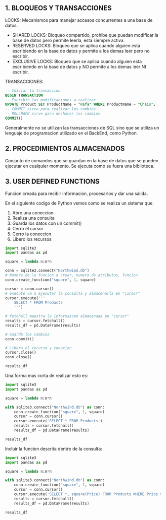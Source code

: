## 1. **BLOQUEOS Y TRANSACCIONES**

LOCKS: Mecanismos para manejar accesos concurrentes a una base de datos.

- SHARED LOCKS: Bloqueo compartido, prohibe que puedan modificar la base de datos pero permite leerla, esta siempre activa.
- RESERVED LOCKS: Bloqueo que se aplica cuando alguien esta escribiendo en la base de datos y permite a los demas leer pero no escribir.
- EXCLUSIVE LOCKS: Bloqueo que se aplica cuando alguien esta escribiendo en la base de datos y NO permite a los demas leer NI escribir.

TRANSACCIONES:

```SQL
-- Iniciar la transaccion
BEGIN TRANSACTION
-- Escribir las modificaciones a realizar
UPDATE Product SET ProductName = "Rafa" WHERE ProductName = "Chais";
-- COMMIT sirve para realizar los cambios
-- ROLLBACK sirve para deshacer los cambios
COMMIT()
```

Generalmente no se utilizan las transacciones de SQL sino que se utiliza un lenguaje de programacion utilizado en el BackEnd, como Python.

## 2. **PROCEDIMIENTOS ALMACENADOS**

Conjunto de comandos que se guardan en la base de datos que se pueden ejecutar en cualquier momento. Se ejecuta como su fuera una biblioteca.

## 3. **USER DEFINED FUNCTIONS**

Funcion creada para recibir informacion, procesarlos y dar una salida.

En el siguiente codigo de Python vemos como se realiza un sistema que:

1. Abre una coneccion
2. Realiza una consulta
3. Guarda los datos con un commit()
4. Cerro el cursor
5. Cerro la coneccion
6. Libero los recursos

```Python
import sqlite3
import pandas as pd

square = lambda n:n*n

conn = sqlite3.connect("Northwind.db")
# Nombre de la funcion a crear, numero de atributos, funcion
conn.create_function("square", 1, square)

cursor = conn.cursor()
# execute va a ejecutar la consulta y almacenarla en "cursor"
cursor.execute('''
    SELECT * FROM Products
    ''')

# fetchall muestra la informaicon almacenada en "cursor"
results = cursor.fetchall()
results_df = pd.DataFrame(results)

# Guarda los cambios
conn.commit()

# Libera el recurso y conexion
cursor.close()
conn.close()

results_df
```

Una forma mas corta de realizar esto es:

```Python
import sqlite3
import pandas as pd

square = lambda n:n*n

with sqlite3.connect("Northwind.db") as conn:
    conn.create_function("square", 1, square)
    cursor = conn.cursor()
    cursor.execute('SELECT * FROM Products')
    results = cursor.fetchall()
    results_df = pd.DataFrame(results)

results_df
```

Incluir la funcion descrita dentro de la consulta:

```Python
import sqlite3
import pandas as pd

square = lambda n:n*n

with sqlite3.connect("Northwind.db") as conn:
    conn.create_function("square", 1, square)
    cursor = conn.cursor()
    cursor.execute('SELECT *, square(Price) FROM Products WHERE Price >0')
    results = cursor.fetchall()
    results_df = pd.DataFrame(results)

results_df
```
